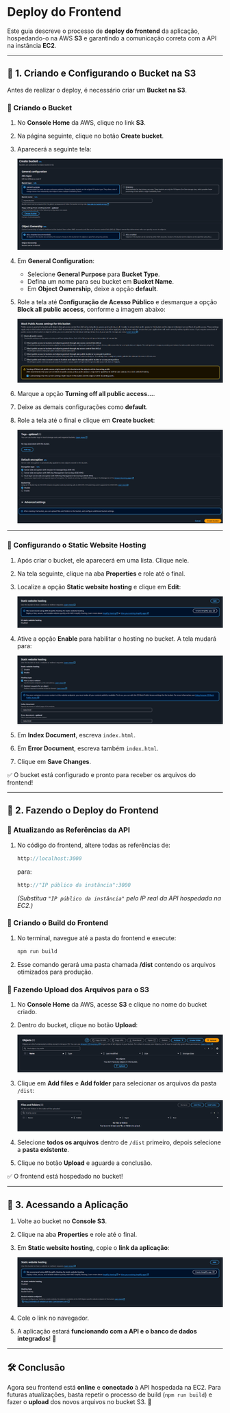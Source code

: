 # Deploy do Frontend

Este guia descreve o processo de **deploy do frontend** da aplicação, hospedando-o na AWS **S3** e garantindo a comunicação correta com a API na instância **EC2**.

---

## 📌 1. Criando e Configurando o Bucket na S3

Antes de realizar o deploy, é necessário criar um **Bucket na S3**.

### 🔹 Criando o Bucket

1. No **Console Home** da AWS, clique no link **S3**.
2. Na página seguinte, clique no botão **Create bucket**.
3. Aparecerá a seguinte tela:

   ![S3](images/S3_01.png)

4. Em **General Configuration**:
   - Selecione **General Purpose** para **Bucket Type**.
   - Defina um nome para seu bucket em **Bucket Name**.
   - Em **Object Ownership**, deixe a opção **default**.

5. Role a tela até **Configuração de Acesso Público** e desmarque a opção **Block all public access**, conforme a imagem abaixo:

   ![S3](images/S3_02.png)

6. Marque a opção **Turning off all public access...**.
7. Deixe as demais configurações como **default**.
8. Role a tela até o final e clique em **Create bucket**:

   ![S3](images/S3_03.png)

---

### 🔹 Configurando o Static Website Hosting

1. Após criar o bucket, ele aparecerá em uma lista. Clique nele.
2. Na tela seguinte, clique na aba **Properties** e role até o final.
3. Localize a opção **Static website hosting** e clique em **Edit**:

   ![S3](images/S3_05.png)

4. Ative a opção **Enable** para habilitar o hosting no bucket. A tela mudará para:

   ![S3](images/S3_06.png)

5. Em **Index Document**, escreva `index.html`.
6. Em **Error Document**, escreva também `index.html`.
7. Clique em **Save Changes**.

✅ O bucket está configurado e pronto para receber os arquivos do frontend!

---

## 📌 2. Fazendo o Deploy do Frontend

### 🔹 Atualizando as Referências da API

1. No código do frontend, altere todas as referências de:
   ```js
   http://localhost:3000
   ```
   para:
   ```js
   http://"IP público da instância":3000
   ```
   *(Substitua `"IP público da instância"` pelo IP real da API hospedada na EC2.)*

### 🔹 Criando o Build do Frontend

1. No terminal, navegue até a pasta do frontend e execute:
   ```bash
   npm run build
   ```
2. Esse comando gerará uma pasta chamada **/dist** contendo os arquivos otimizados para produção.

### 🔹 Fazendo Upload dos Arquivos para o S3

1. No **Console Home** da AWS, acesse **S3** e clique no nome do bucket criado.
2. Dentro do bucket, clique no botão **Upload**:

   ![S3](images/S3_07.png)

3. Clique em **Add files** e **Add folder** para selecionar os arquivos da pasta `/dist`:

   ![S3](images/S3_08.png)

4. Selecione **todos os arquivos** dentro de `/dist` primeiro, depois selecione a **pasta existente**.
5. Clique no botão **Upload** e aguarde a conclusão.

✅ O frontend está hospedado no bucket!

---

## 📌 3. Acessando a Aplicação

1. Volte ao bucket no **Console S3**.
2. Clique na aba **Properties** e role até o final.
3. Em **Static website hosting**, copie o **link da aplicação**:

   ![S3](images/S3_010.png)

4. Cole o link no navegador.
5. A aplicação estará **funcionando com a API e o banco de dados integrados**! 🎉

---

## 🛠️ Conclusão

Agora seu frontend está **online** e **conectado** à API hospedada na EC2. Para futuras atualizações, basta repetir o processo de build (`npm run build`) e fazer o **upload** dos novos arquivos no bucket S3. 🚀
